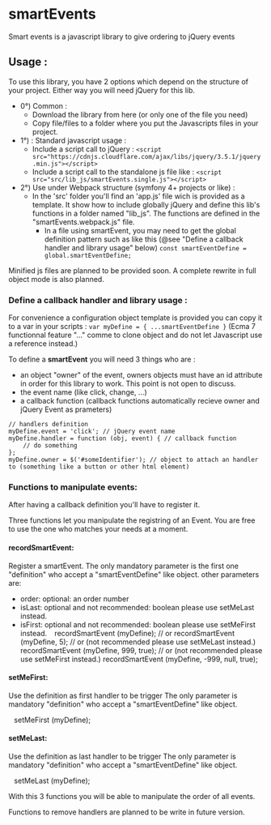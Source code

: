 # smartEvents
Smart events is a javascript library to give ordering to jQuery events

## Usage :
To use this library, you have 2 options which depend on the structure of your project. 
Either way you will need jQuery for this lib.

* 0°) Common : 
	* Download the library from here (or only one of the file you need)
	* Copy file/files to a folder where you put the Javascripts files in your project.
* 1°) : Standard javascript usage :
	* Include a script call to jQuery : 
	``` <script src="https://cdnjs.cloudflare.com/ajax/libs/jquery/3.5.1/jquery.min.js"></script> ```
	* Include a script call to the standalone js file like : 
	``` <script src="src/lib_js/smartEvents.single.js"></script> ```
* 2°) Use under Webpack structure (symfony 4+ projects or like) :
	* In the 'src' folder you'll find an 'app.js' file wich is provided as a template.
	It show how to include globally jQuery and define this lib's functions in a folder named "lib_js".
	The functions are defined in the "smartEvents.webpack.js" file.
        * In a file using smartEvent, you may need to get the global definition pattern such as like this (@see "Define a callback handler and library usage" below) 
        ``` const smartEventDefine = global.smartEventDefine; ```

Minified js files are planned to be provided soon.
A complete rewrite in full object mode is also planned.

### Define a callback handler and library usage :

For convenience a configuration object template is provided you can copy it to a var in your scripts : 
``` var myDefine = { ...smartEventDefine } ``` 
(Ecma 7 functionnal feature "..." comme to clone object and do not let Javascript use a reference instead.)

To define a **smartEvent** you will need 3 things who are : 
* an object "owner" of the event, owners objects must have an id attribute in order for this library to work. This point is not open to discuss.
* the event name (like click, change, ...)
* a callback function (callback functions automatically recieve owner and jQuery Event as prameters)
```
// handlers definition
myDefine.event = 'click'; // jQuery event name
myDefine.handler = function (obj, event) { // callback function
    // do something
};
myDefine.owner = $('#someIdentifier'); // object to attach an handler to (something like a button or other html element)
```

### Functions to manipulate events:
After having a callback definition you'll have to register it.

Three functions let you manipulate the registring of an Event.
You are free to use the one who matches your needs at a moment.
#### recordSmartEvent:
Register a smartEvent.
The only mandatory parameter is the first one "definition" who accept a "smartEventDefine" like object.
other parameters are:
* order: optional: an order number
* isLast: optional and not recommended: boolean please use setMeLast instead.
* isFirst: optional and not recommended: boolean please use setMeFirst instead.
`` ``
recordSmartEvent (myDefine);
// or
recordSmartEvent (myDefine, 5);
// or (not recommended please use setMeLast instead.)
recordSmartEvent (myDefine, 999, true);
// or (not recommended please use setMeFirst instead.)
recordSmartEvent (myDefine, -999, null, true);
`` ``
#### setMeFirst:
Use the definition as first handler to be trigger
The only parameter is mandatory "definition" who accept a "smartEventDefine" like object.

`` ``
setMeFirst (myDefine);
`` ``
#### setMeLast:
Use the definition as last handler to be trigger
The only parameter is mandatory "definition" who accept a "smartEventDefine" like object.

`` ``
setMeLast (myDefine);
`` ``

With this 3 functions you will be able to manipulate the order of all events.

Functions to remove handlers are planned to be write in future version.


